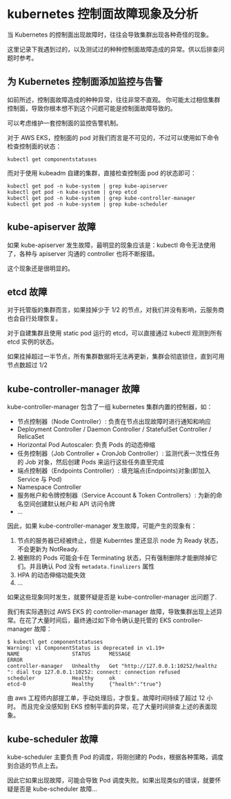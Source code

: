 # kubernetes 控制面故障现象及分析

当 Kubernetes 的控制面出现故障时，往往会导致集群出现各种奇怪的现象。

这里记录下我遇到过的，以及测试过的种种控制面故障造成的异常。供以后排查问题时参考。


## 为 Kubernetes 控制面添加监控与告警

如前所述，控制面故障造成的种种异常，往往非常不直观。
你可能太过相信集群控制面，导致你根本想不到这个问题可能是控制面故障导致的。

可以考虑维护一套控制面的监控告警机制。

对于 AWS EKS，控制面的 pod 对我们而言是不可见的，不过可以使用如下命令检查控制面的状态：

```shell
kubectl get componentstatuses
```

而对于使用 kubeadm 自建的集群，直接检查控制面 pod 的状态即可：

```
kubectl get pod -n kube-system | grep kube-apiserver
kubectl get pod -n kube-system | grep etcd
kubectl get pod -n kube-system | grep kube-controller-manager
kubectl get pod -n kube-system | grep kube-scheduler
```

## kube-apiserver 故障

如果 kube-apiserver 发生故障，最明显的现象应该是：kubectl 命令无法使用了，各种与 apiserver 沟通的 controller 也将不断报错。

这个现象还是很明显的。


## etcd 故障

对于托管版的集群而言，如果挂掉少于 1/2 的节点，对我们并没有影响，云服务商也会自行处理恢复。

对于自建集群且使用 static pod 运行的 etcd，可以直接通过 kubectl 观测到所有 etcd 实例的状态。

如果挂掉超过一半节点，所有集群数据将无法再更新，集群会彻底锁住，直到可用节点数超过 1/2


## kube-controller-manager 故障

kube-controller-manager 包含了一组 kubernetes 集群内置的控制器，如：

- 节点控制器（Node Controller）: 负责在节点出现故障时进行通知和响应
- Deployment Controller / Daemon Controller / StatefulSet Controller / RelicaSet
- Horizontal Pod Autoscaler: 负责 Pods 的动态伸缩
- 任务控制器（Job Controller + CronJob Controller）: 监测代表一次性任务的 Job 对象，然后创建 Pods 来运行这些任务直至完成
- 端点控制器（Endpoints Controller）: 填充端点(Endpoints)对象(即加入 Service 与 Pod)
-  Namespace Controller
- 服务帐户和令牌控制器（Service Account & Token Controllers）: 为新的命名空间创建默认帐户和 API 访问令牌
- ...

因此，如果 kube-controller-manager 发生故障，可能产生的现象有：

1. 节点的服务器已经被终止，但是 Kuberntes 里还显示 node 为 Ready 状态，不会更新为 NotReady.
2. 被删除的 Pods 可能会卡在 Terminating 状态，只有强制删除才能删除掉它们。并且确认 Pod 没有 `metadata.finalizers` 属性
3. HPA 的动态伸缩功能失效
4. ...

如果这些现象同时发生，就要怀疑是否是 kube-controller-manager 出问题了.

我们有实际遇到过 AWS EKS 的 controller-manager 故障，导致集群出现上述异常。在花了大量时间后，最终通过如下命令确认是托管的 EKS controller-manager 故障：

```shell
$ kubectl get componentstatuses
Warning: v1 ComponentStatus is deprecated in v1.19+
NAME                 STATUS      MESSAGE                                                                                       ERROR
controller-manager   Unhealthy   Get "http://127.0.0.1:10252/healthz ": dial tcp 127.0.0.1:10252: connect: connection refused
scheduler            Healthy     ok
etcd-0               Healthy     {"health":"true"}
```

由 aws 工程师内部提工单，手动处理后，才恢复。故障时间持续了超过 12 小时。
而且完全没感知到 EKS 控制平面的异常，花了大量时间排查上述的表面现象。

## kube-scheduler 故障

kube-scheduler 主要负责 Pod 的调度，将刚创建的 Pods，根据各种策略，调度到合适的节点上去。

因此它如果出现故障，可能会导致 Pod 调度失败。如果出现类似的错误，就要怀疑是否是 kube-scheduler 故障...
